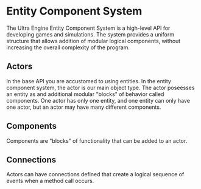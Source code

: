 # Entity Component System #
The Ultra Engine Entity Component System is a high-level API for developing games and simulations. The system provides a uniform structure that allows addition of modular logical components, without increasing the overall complexity of the program.

## Actors ##
In the base API you are accustomed to using entities. In the entity component system, the actor is our main object type. The actor poseesses an entity as and additional modular "blocks" of behavior called components. One actor has only one entity, and one entity can only have one actor, but an actor may have many different components.

## Components ##
Components are "blocks" of functionality that can be added to an actor.

## Connections ##
Actors can have connections defined that create a logical sequence of events when a method call occurs.